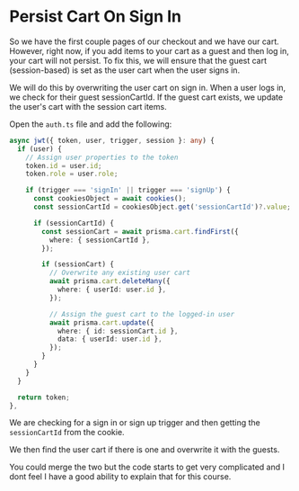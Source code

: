 # Persist Cart On Sign In

So we have the first couple pages of our checkout and we have our cart. However, right now, if you add items to your cart as a guest and then log in, your cart will not persist. To fix this, we will ensure that the guest cart (session-based) is set as the user cart when the user signs in.

We will do this by overwriting the user cart on sign in. When a user logs in, we check for their guest sessionCartId. If the guest cart exists, we update the user's cart with the session cart items.

Open the `auth.ts` file and add the following:

```ts
async jwt({ token, user, trigger, session }: any) {
  if (user) {
    // Assign user properties to the token
    token.id = user.id;
    token.role = user.role;

    if (trigger === 'signIn' || trigger === 'signUp') {
      const cookiesObject = await cookies();
      const sessionCartId = cookiesObject.get('sessionCartId')?.value;

      if (sessionCartId) {
        const sessionCart = await prisma.cart.findFirst({
          where: { sessionCartId },
        });

        if (sessionCart) {
          // Overwrite any existing user cart
          await prisma.cart.deleteMany({
            where: { userId: user.id },
          });

          // Assign the guest cart to the logged-in user
          await prisma.cart.update({
            where: { id: sessionCart.id },
            data: { userId: user.id },
          });
        }
      }
    }
  }

  return token;
},
```

We are checking for a sign in or sign up trigger and then getting the `sessionCartId` from the cookie.

We then find the user cart if there is one and overwrite it with the guests.

You could merge the two but the code starts to get very complicated and I dont feel I have a good ability to explain that for this course.
